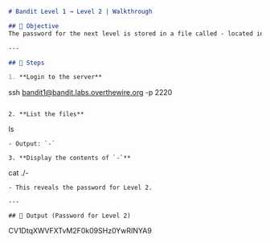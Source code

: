 ```markdown
# Bandit Level 1 → Level 2 | Walkthrough

## 🎯 Objective
The password for the next level is stored in a file called - located in the home directory

---

## 🚀 Steps

1. **Login to the server**
   ```
   ssh bandit1@bandit.labs.overthewire.org -p 2220
   ```

2. **List the files**
   ```
   ls
   ```
   - Output: `-`

3. **Display the contents of `-`**
   ```
   cat ./-
   ```
   - This reveals the password for Level 2.

---

## 🔐 Output (Password for Level 2)

```
CV1DtqXWVFXTvM2F0k09SHz0YwRINYA9
```
```
